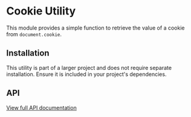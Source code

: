 # Cookie Utility

This module provides a simple function to retrieve the value of a cookie from `document.cookie`.

## Installation

This utility is part of a larger project and does not require separate installation. Ensure it is included in your
project's dependencies.

## API

[View full API documentation](../../docs/cookie/README.md)
